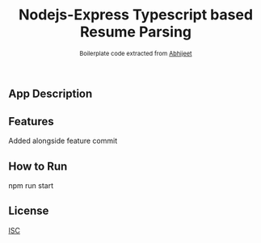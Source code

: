 <h1 align="center">Nodejs-Express Typescript based Resume Parsing</h1>

<p align="center">
  <sub>Boilerplate code extracted from <a href="https://github.com/abhijeetgurle">Abhijeet</a></sub>
</p>

<br>

## App Description

## Features

Added alongside feature commit
<br>

## How to Run

npm run start
<br>

## License

[ISC](/LICENSE)
